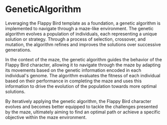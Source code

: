 # GeneticAlgorithm
Leveraging the Flappy Bird template as a foundation, a genetic algorithm is implemented to navigate through a maze-like environment. The genetic algorithm evolves a population of individuals, each representing a unique solution or strategy. Through a process of selection, crossover, and mutation, the algorithm refines and improves the solutions over successive generations.

In the context of the maze, the genetic algorithm guides the behavior of the Flappy Bird character, allowing it to navigate through the maze by adapting its movements based on the genetic information encoded in each individual's genome. The algorithm evaluates the fitness of each individual based on their performance in completing the maze and uses this information to drive the evolution of the population towards more optimal solutions.

By iteratively applying the genetic algorithm, the Flappy Bird character evolves and becomes better equipped to tackle the challenges presented by the maze, ultimately aiming to find an optimal path or achieve a specific objective within the maze environment.
